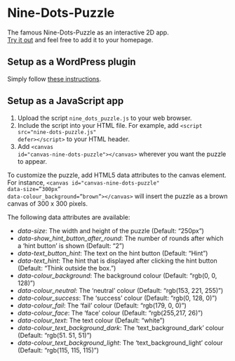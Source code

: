 # Nine-Dots-Puzzle
The famous Nine-Dots-Puzzle as an interactive 2D app.<br />
<a href="http://www2.informatik.uni-freiburg.de/~gebhardl/">Try it out</a> and feel free to add it to your homepage.

## Setup as a WordPress plugin
Simply follow <a href="https://wordpress.org/plugins/nine-dots-puzzle/">these instructions</a>.

## Setup as a JavaScript app
1. Upload the script <code>nine_dots_puzzle.js</code> to your web browser.
2. Include the script into your HTML file. For example, add <code>\<script src="nine-dots-puzzle.js" defer\>\</script\></code> to your HTML header.
3. Add <code>\<canvas id="canvas-nine-dots-puzzle"\>\</canvas\></code> wherever you want the puzzle to appear.

To customize the puzzle, add HTML5 data attributes to the canvas element. For instance, <code>\<canvas id="canvas-nine-dots-puzzle" data-size=”300px” data-colour_background=”brown”\>\</canvas\></code> will insert the puzzle as a brown canvas of 300 x 300 pixels.

The following data attributes are available:

- *data-size*: The width and height of the puzzle (Default: “250px”)
- *data-show_hint_button_after_round*: The number of rounds after which a ‘hint button’ is shown (Default: “2”)
- *data-text_button_hint*: The text on the hint button (Default: “Hint”)
- *data-text_hint*: The hint that is displayed after clicking the hint button (Default: “Think outside the box.”)
- *data-colour_background*: The background colour (Default: “rgb(0, 0, 128)”)
- *data-colour_neutral*: The ‘neutral’ colour (Default: “rgb(153, 221, 255)”)
- *data-colour_success*: The ‘success’ colour (Default: “rgb(0, 128, 0)”)
- *data-colour_fail*: The ‘fail’ colour (Default: “rgb(179, 0, 0)”)
- *data-colour_face*: The ‘face’ colour (Default: “rgb(255,217, 26)”)
- *data-colour_text*: The text colour (Default: “white”)
- *data-colour_text_background_dark*: The ‘text_background_dark’ colour (Default: “rgb(51. 51, 51)”)
- *data-colour_text_background_light*: The ‘text_background_light’ colour (Default: “rgb(115, 115, 115)”)
